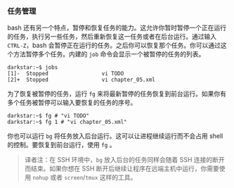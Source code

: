 ### 任务管理

bash 还有另一个特点，暂停和恢复任务的能力。这允许你暂时暂停一个正在运行的任务，执行另一些任务，然后重新恢复这一任务或者在后台运行。通过输入 `CTRL-Z`，bash 会暂停正在运行的任务。之后你可以恢复那个任务。你可以通过这个方法暂停多个任务。内建的 `job` 命令会显示一个被暂停的任务的列表。

```
darkstar:~$ jobs
[1]-  Stopped                 vi TODO
[2]+  Stopped                 vi chapter_05.xml
```

为了恢复被暂停的任务，运行 `fg` 来将最新暂停的任务恢复到前台运行。如果你有多个任务被暂停可以输入要恢复的任务的序号。

```
darkstar:~$ fg # "vi TODO"
darkstar:~$ fg 1 # "vi chapter_05.xml"
```

你也可以运行 `bg` 将任务放入后台运行。这可以让进程继续运行而不会占用 shell 的控制。要恢复到前台运行，使用 `fg` 。

> 译者注：在 SSH 环境中，`bg` 放入后台的任务同样会随着 SSH 连接的断开而结束。如果你想在 SSH 断开后继续让程序在远端主机中运行，你需要使用 `nohup`
> 或者 `screen`/`tmux` 这样的工具。
